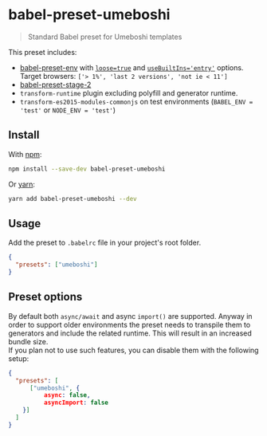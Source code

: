 # babel-preset-umeboshi

> Standard Babel preset for Umeboshi templates

This preset includes:

* [babel-preset-env](https://github.com/babel/babel/tree/master/experimental/babel-preset-env) with [`loose=true`](https://github.com/babel/babel/tree/master/experimental/babel-preset-env#modules) and [`useBuiltIns='entry'`](https://github.com/babel/babel/tree/master/experimental/babel-preset-env#usebuiltins) options. Target browsers: `['> 1%', 'last 2 versions', 'not ie < 11']`
* [babel-preset-stage-2](https://github.com/babel/babel/tree/master/packages/babel-preset-stage-2)
* `transform-runtime` plugin excluding polyfill and generator runtime.
* `transform-es2015-modules-commonjs` on test environments (`BABEL_ENV = 'test'` or `NODE_ENV = 'test'`)

## Install

With [npm](https://www.npmjs.com):

```sh
npm install --save-dev babel-preset-umeboshi
```

Or [yarn](https://yarnpkg.com):

```sh
yarn add babel-preset-umeboshi --dev
```

## Usage

Add the preset to `.babelrc` file in your project's root folder.

```json
{
  "presets": ["umeboshi"]
}
```

## Preset options

By default both `async/await` and async `import()` are supported. Anyway in order to support older environments the preset needs to transpile them to generators and include the related runtime. This will result in an increased bundle size.  
If you plan not to use such features, you can disable them with the following setup:

```json
{
  "presets": [
      ["umeboshi", {
          async: false,
          asyncImport: false
    }]
  ]
}
```